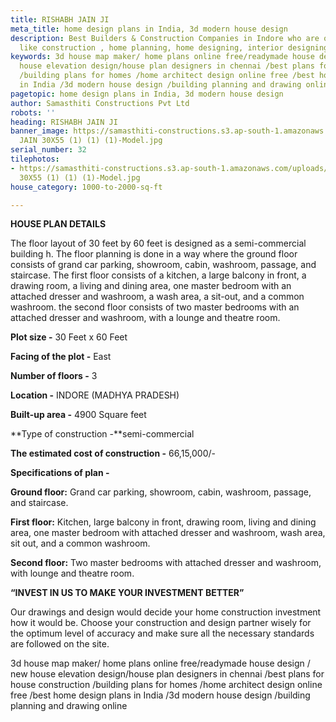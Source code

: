 ```yaml
---
title: RISHABH JAIN JI
meta_title: home design plans in India, 3d modern house design
description: Best Builders & Construction Companies in Indore who are offering services
  like construction , home planning, home designing, interior designing.
keywords: 3d house map maker/ home plans online free/readymade house design / new
  house elevation design/house plan designers in chennai /best plans for house construction
  /building plans for homes /home architect design online free /best home design plans
  in India /3d modern house design /building planning and drawing online
pagetopic: home design plans in India, 3d modern house design
author: Samasthiti Constructions Pvt Ltd
robots: ''
heading: RISHABH JAIN JI
banner_image: https://samasthiti-constructions.s3.ap-south-1.amazonaws.com/uploads/RISHABH
  JAIN 30X55 (1) (1) (1)-Model.jpg
serial_number: 32
tilephotos:
- https://samasthiti-constructions.s3.ap-south-1.amazonaws.com/uploads/RISHABH JAIN
  30X55 (1) (1) (1)-Model.jpg
house_category: 1000-to-2000-sq-ft

---
```

**HOUSE PLAN DETAILS**

The floor layout of 30 feet by 60 feet is designed as a semi-commercial building h. The floor planning is done in a way where the ground floor consists of grand car parking, showroom, cabin, washroom, passage, and staircase. The first floor consists of a kitchen, a large balcony in front, a drawing room, a living and dining area, one master bedroom with an attached dresser and washroom, a wash area, a sit-out, and a common washroom. the second floor consists of two master bedrooms with an attached dresser and washroom, with a lounge and theatre room.

**Plot size -** 30 Feet x 60 Feet

**Facing of the plot -** East

**Number of floors -** 3

**Location -** INDORE (MADHYA PRADESH)

**Built-up area -** 4900 Square feet

**Type of construction -**semi-commercial

**The estimated cost of construction -** 66,15,000/-

**Specifications of plan -**

**Ground floor:** Grand car parking, showroom, cabin, washroom, passage, and staircase.

**First floor:** Kitchen, large balcony in front, drawing room, living and dining area, one master bedroom with attached dresser and washroom, wash area, sit out, and a common washroom.

**Second floor:** Two master bedrooms with attached dresser and washroom, with lounge and theatre room.

**“INVEST IN US TO MAKE YOUR INVESTMENT BETTER”**

Our drawings and design would decide your home construction investment how it would be. Choose your construction and design partner wisely for the optimum level of accuracy and make sure all the necessary standards are followed on the site.

3d house map maker/ home plans online free/readymade house design / new house elevation design/house plan designers in chennai /best plans for house construction /building plans for homes /home architect design online free /best home design plans in India /3d modern house design /building planning and drawing online